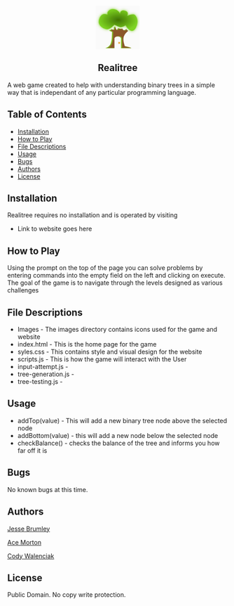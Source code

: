 <p align="center">
 <img width="100px" src="/images/favicon.png" align="center" alt="Realitree" />
 <h2 align="center">Realitree</h2>

A web game created to help with understanding binary trees in a simple way
that is independant of any particular programming language.

## Table of Contents
* [Installation](#installation)
* [How to Play](#how-to-play)
* [File Descriptions](#file-descriptions)
* [Usage](#usage)
* [Bugs](#bugs)
* [Authors](#authors)
* [License](#license)

## Installation
Realitree requires no installation and is operated by visiting
* Link to website goes here

## How to Play
Using the prompt on the top of the page you can solve problems by entering
commands into the empty field on the left and clicking on execute. The goal
of the game is to navigate through the levels designed as various challenges

## File Descriptions
* Images - The images directory contains icons used for the game and website
* index.html - This is the home page for the game
* syles.css - This contains style and visual design for the website
* scripts.js - This is how the game will interact with the User
* input-attempt.js - 
* tree-generation.js - 
* tree-testing.js - 

## Usage
* addTop(value) - This will add a new binary tree node above the selected node
* addBottom(value) - this will add a new node below the selected node
* checkBalance() - checks the balance of the tree and informs you how far off it is

## Bugs
No known bugs at this time.

## Authors
[Jesse Brumley](https://github.com/jessebrumley)

[Ace Morton](https://github.com/Ace-Quantum)

[Cody Walenciak](https://github.com/Cody-j-w)

## License
Public Domain. No copy write protection. 
